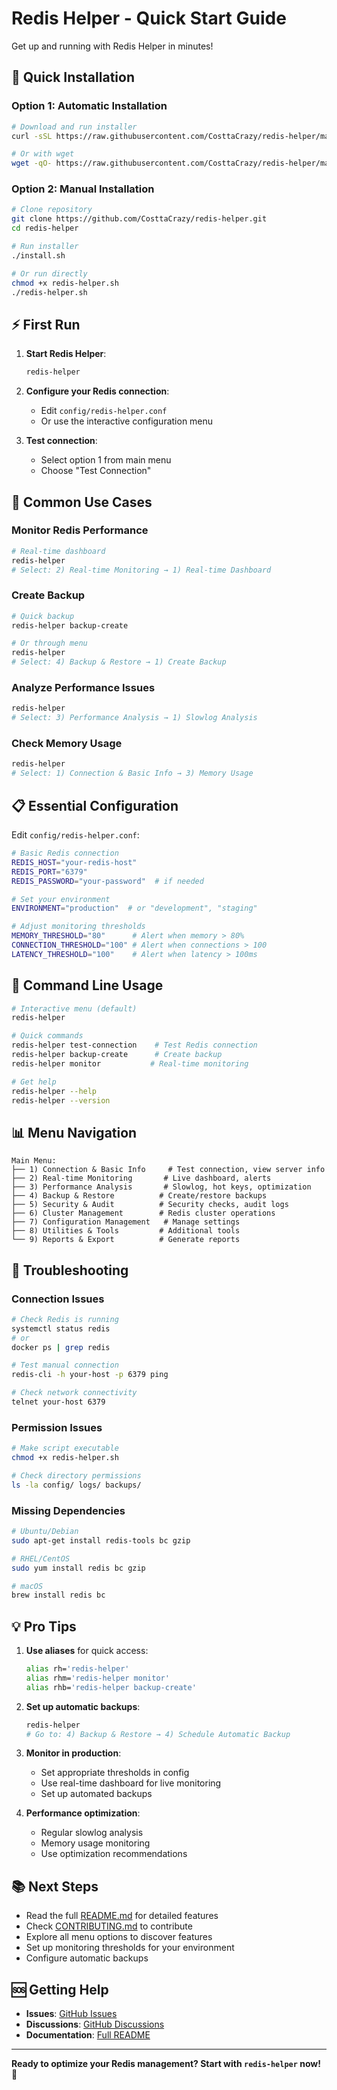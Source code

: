 # Redis Helper - Quick Start Guide

Get up and running with Redis Helper in minutes!

## 🚀 Quick Installation

### Option 1: Automatic Installation
```bash
# Download and run installer
curl -sSL https://raw.githubusercontent.com/CosttaCrazy/redis-helper/main/install.sh | bash

# Or with wget
wget -qO- https://raw.githubusercontent.com/CosttaCrazy/redis-helper/main/install.sh | bash
```

### Option 2: Manual Installation
```bash
# Clone repository
git clone https://github.com/CosttaCrazy/redis-helper.git
cd redis-helper

# Run installer
./install.sh

# Or run directly
chmod +x redis-helper.sh
./redis-helper.sh
```

## ⚡ First Run

1. **Start Redis Helper**:
   ```bash
   redis-helper
   ```

2. **Configure your Redis connection**:
   - Edit `config/redis-helper.conf`
   - Or use the interactive configuration menu

3. **Test connection**:
   - Select option 1 from main menu
   - Choose "Test Connection"

## 🎯 Common Use Cases

### Monitor Redis Performance
```bash
# Real-time dashboard
redis-helper
# Select: 2) Real-time Monitoring → 1) Real-time Dashboard
```

### Create Backup
```bash
# Quick backup
redis-helper backup-create

# Or through menu
redis-helper
# Select: 4) Backup & Restore → 1) Create Backup
```

### Analyze Performance Issues
```bash
redis-helper
# Select: 3) Performance Analysis → 1) Slowlog Analysis
```

### Check Memory Usage
```bash
redis-helper
# Select: 1) Connection & Basic Info → 3) Memory Usage
```

## 📋 Essential Configuration

Edit `config/redis-helper.conf`:

```bash
# Basic Redis connection
REDIS_HOST="your-redis-host"
REDIS_PORT="6379"
REDIS_PASSWORD="your-password"  # if needed

# Set your environment
ENVIRONMENT="production"  # or "development", "staging"

# Adjust monitoring thresholds
MEMORY_THRESHOLD="80"      # Alert when memory > 80%
CONNECTION_THRESHOLD="100" # Alert when connections > 100
LATENCY_THRESHOLD="100"    # Alert when latency > 100ms
```

## 🔧 Command Line Usage

```bash
# Interactive menu (default)
redis-helper

# Quick commands
redis-helper test-connection    # Test Redis connection
redis-helper backup-create      # Create backup
redis-helper monitor           # Real-time monitoring

# Get help
redis-helper --help
redis-helper --version
```

## 📊 Menu Navigation

```
Main Menu:
├── 1) Connection & Basic Info     # Test connection, view server info
├── 2) Real-time Monitoring       # Live dashboard, alerts
├── 3) Performance Analysis       # Slowlog, hot keys, optimization
├── 4) Backup & Restore          # Create/restore backups
├── 5) Security & Audit          # Security checks, audit logs
├── 6) Cluster Management        # Redis cluster operations
├── 7) Configuration Management   # Manage settings
├── 8) Utilities & Tools         # Additional tools
└── 9) Reports & Export          # Generate reports
```

## 🚨 Troubleshooting

### Connection Issues
```bash
# Check Redis is running
systemctl status redis
# or
docker ps | grep redis

# Test manual connection
redis-cli -h your-host -p 6379 ping

# Check network connectivity
telnet your-host 6379
```

### Permission Issues
```bash
# Make script executable
chmod +x redis-helper.sh

# Check directory permissions
ls -la config/ logs/ backups/
```

### Missing Dependencies
```bash
# Ubuntu/Debian
sudo apt-get install redis-tools bc gzip

# RHEL/CentOS
sudo yum install redis bc gzip

# macOS
brew install redis bc
```

## 💡 Pro Tips

1. **Use aliases** for quick access:
   ```bash
   alias rh='redis-helper'
   alias rhm='redis-helper monitor'
   alias rhb='redis-helper backup-create'
   ```

2. **Set up automatic backups**:
   ```bash
   redis-helper
   # Go to: 4) Backup & Restore → 4) Schedule Automatic Backup
   ```

3. **Monitor in production**:
   - Set appropriate thresholds in config
   - Use real-time dashboard for live monitoring
   - Set up automated backups

4. **Performance optimization**:
   - Regular slowlog analysis
   - Memory usage monitoring
   - Use optimization recommendations

## 📚 Next Steps

- Read the full [README.md](README.md) for detailed features
- Check [CONTRIBUTING.md](CONTRIBUTING.md) to contribute
- Explore all menu options to discover features
- Set up monitoring thresholds for your environment
- Configure automatic backups

## 🆘 Getting Help

- **Issues**: [GitHub Issues](https://github.com/CosttaCrazy/redis-helper/issues)
- **Discussions**: [GitHub Discussions](https://github.com/CosttaCrazy/redis-helper/discussions)
- **Documentation**: [Full README](README.md)

---

**Ready to optimize your Redis management? Start with `redis-helper` now!** 🚀
